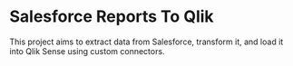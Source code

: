 # Salesforce Reports To Qlik
This project aims to extract data from Salesforce, transform it, and load it into Qlik Sense using custom connectors.

